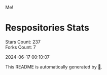 Me!

# Respositories Stats
Stars Count: 237  
Forks Count: 7

2024-06-17 00:10:07  

This README is automatically generated by [🐰](https://github.com/rnitta/rnitta).
